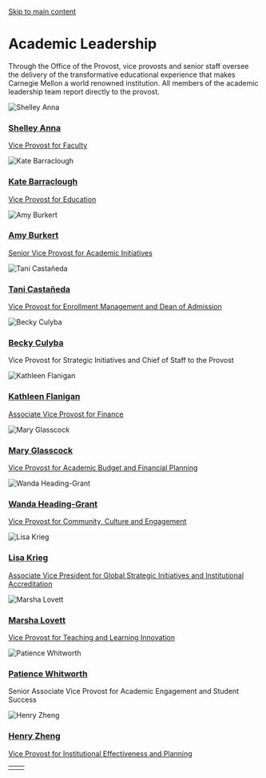 [Skip to main content](https://www.cmu.edu/leadership/the-provost/academic-leadership#main-content)

# Academic Leadership

Through the Office of the Provost, vice provosts and senior staff oversee the delivery of the transformative educational experience that makes Carnegie Mellon a world renowned institution. All members of the academic leadership team report directly to the provost.

![Shelley Anna](https://www.cmu.edu/sites/default/files/inline-images/anna-800x800-min.jpg)

### [Shelley Anna](https://www.cmu.edu/faculty-office/meet-the-vice-provost/index.html)

[Vice Provost for Faculty](https://www.cmu.edu/faculty-office/index.html)

![Kate Barraclough](https://www.cmu.edu/sites/default/files/inline-images/barraclough-900x900-min.jpg)

### [Kate Barraclough](https://www.cmu.edu/education-office/meet-the-vp/index.html)

[Vice Provost for Education](https://www.cmu.edu/education-office/index.html)

![Amy Burkert](https://www.cmu.edu/sites/default/files/inline-images/burkert-600x600-min.jpg)

### [Amy Burkert](https://www.cmu.edu/academic-initiatives-office/meet-the-vp/index.html)

[Senior Vice Provost for Academic Initiatives](https://www.cmu.edu/academic-initiatives-office/index.html)

![Tani Castañeda](https://www.cmu.edu/sites/default/files/2025-08/tani-castaneda-800x800-min.jpg)

### [Tani Castañeda](https://www.cmu.edu/em-office/meet-the-vp/index.html)

[Vice Provost for Enrollment Management and Dean of Admission](https://www.cmu.edu/em-office/index.html)

![Becky Culyba](https://www.cmu.edu/sites/default/files/inline-images/culyba-600x600-min_1.jpg)

### [Becky Culyba](https://www.cmu.edu/leadership/the-provost/academic-leadership/culyba-bio)

Vice Provost for Strategic Initiatives and Chief of Staff to the Provost

![Kathleen Flanigan](https://www.cmu.edu/sites/default/files/inline-images/flanigan-600x600-min.jpg)

### [Kathleen Flanigan](https://www.cmu.edu/leadership/the-provost/academic-leadership/flanigan-bio)

[Associate Vice Provost for Finance](https://www.cmu.edu/leadership/the-provost/academic-leadership/financial-business-ops)

![Mary Glasscock](https://www.cmu.edu/sites/default/files/inline-images/glasscock-800x800-min.jpg)

### [Mary Glasscock](https://www.cmu.edu/abfp-office/meet-the-vp/index.html)

[Vice Provost for Academic Budget and Financial Planning](https://www.cmu.edu/abfp-office/)

![Wanda Heading-Grant](https://www.cmu.edu/sites/default/files/inline-images/heading-grant-900x900-min.jpg)

### [Wanda Heading-Grant](https://www.cmu.edu/cce-office/meet-the-vp/)

[Vice Provost for Community, Culture and Engagement](https://www.cmu.edu/cce-office/)

![Lisa Krieg](https://www.cmu.edu/sites/default/files/inline-images/krieg-600x600-min.jpg)

### [Lisa Krieg](https://www.cmu.edu/gsiia/our-team/lisa-krieg.html)

[Associate Vice President for Global Strategic Initiatives and Institutional Accreditation](https://www.cmu.edu/gsiia/index.html)

![Marsha Lovett](https://www.cmu.edu/sites/default/files/inline-images/lovett-600x600-min.jpeg)

### [Marsha Lovett](https://www.cmu.edu/tli-office/meet-the-vp/index.html)

[Vice Provost for Teaching and Learning Innovation](https://www.cmu.edu/tli-office/index.html)

![Patience Whitworth](https://www.cmu.edu/sites/default/files/inline-images/whitworth-600x600-min_0.jpg)

### [Patience Whitworth](https://www.cmu.edu/leadership/the-provost/academic-leadership/whitworth-bio)

Senior Associate Vice Provost for Academic Engagement and Student Success

![Henry Zheng](https://www.cmu.edu/sites/default/files/inline-images/zheng-900x900-min.jpg)

### [Henry Zheng](https://www.cmu.edu/iep-office/meet-the-vp-for-iep/index.html)

[Vice Provost for Institutional Effectiveness and Planning](https://www.cmu.edu/iep-office/)

|     |     |
| --- | --- |
|  |  |
